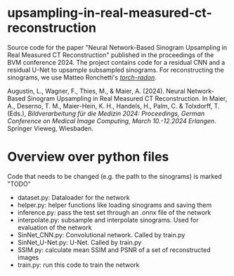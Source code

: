 # upsampling-in-real-measured-ct-reconstruction
Source code for the paper "Neural Network-Based Sinogram Upsampling in Real Measured CT Reconstruction" published in the proceedings of the BVM conference 2024. The project contains code for a residual CNN and a residual U-Net to upsample subsampled sinograms. For reconstructing the sinograms, we use Matteo Ronchetti's [*torch-radon*](https://github.com/matteo-ronchetti/torch-radon). 

Augustin, L., Wagner, F., Thies, M., \& Maier, A. (2024). Neural Network-Based Sinogram Upsampling in Real Measured CT Reconstruction. In Maier, A., Deserno, T. M., Maier-Hein, K. H., Handels, H., Palm, C. \& Tolxdorff, T. (Eds.), *Bildverarbeitung für die Medizin 2024: Proceedings, German Conference on Medical Image Computing, March 10.-12.2024 Erlangen*. Springer Vieweg, Wiesbaden.



# Overview over python files

Code that needs to be changed (e.g. the path to the sinograms) is marked "TODO"

- dataset.py: Dataloader for the network
- helper.py: helper functions like loading sinograms and saving them
- inference.py: pass the test set through an .onnx file of the network
- interpolate.py: subsample and interpolate sinograms. Used for evaluation of the network
- SinNet_CNN.py: Convolutional network. Called by train.py
- SinNet_U-Net.py: U-Net. Called by train.py
- SSIM.py: calculate mean SSIM and PSNR of a set of reconstructed images
- train.py: run this code to train the network





